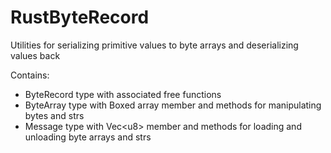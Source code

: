 # RustByteRecord
Utilities for serializing primitive values to byte arrays and deserializing values back

Contains:
- ByteRecord type with associated free functions
- ByteArray type with Boxed array member and methods for manipulating bytes and strs
- Message type with Vec&lt;u8&gt; member and methods for loading and unloading byte arrays and strs
